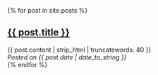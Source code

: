 ---
---

<html>
<head>
<title>ByTravelers.com</title>
</head>

<body>
{% for post in site.posts %}
<a href="{{ BASE_PATH }}{{ post.url }}"><h2> {{ post.title }} </h2></a>
{{ post.content | strip_html | truncatewords: 40 }}
<br/>
<em>Posted on {{ post.date | date_to_string }}</em>
<br/>
{% endfor %}
</body>

</html>
